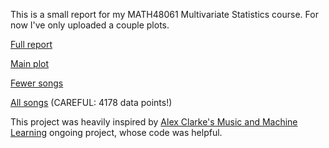 
This is a small report for my MATH48061 Multivariate Statistics course. For now I've only uploaded a couple plots.

[Full report](Assessment2-Summerton.pdf)

[Main plot](plot_cluster_f.html)

[Fewer songs](plot_cluster_small3.html)

[All songs](plot_cluster_all.html) (CAREFUL: 4178 data points!) 


This project was heavily inspired by [Alex Clarke's Music and Machine Learning](https://sites.google.com/view/informationcake/music/machine-learning) ongoing project, whose code was helpful.
